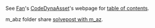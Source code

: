 See [Fan](https://fanwangecon.github.io)'s [CodeDynaAsset](https://github.com/FanWangEcon/CodeDynaAsset)'s webpage for [table of contents](https://fanwangecon.github.io/CodeDynaAsset/).

m_abz folder share [solvepost with m_az](https://github.com/FanWangEcon/CodeDynaAsset/tree/master/m_az/solvepost).
